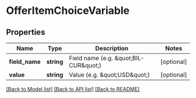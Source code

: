 # OfferItemChoiceVariable

## Properties
Name | Type | Description | Notes
------------ | ------------- | ------------- | -------------
**field_name** | **string** | Field name (e.g. \&quot;BIL-CUR\&quot;) | [optional] 
**value** | **string** | Value (e.g. \&quot;USD\&quot;) | [optional] 

[[Back to Model list]](../README.md#documentation-for-models) [[Back to API list]](../README.md#documentation-for-api-endpoints) [[Back to README]](../README.md)


